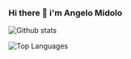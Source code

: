 ### Hi there 👋 i'm Angelo Midolo



![Github stats](https://github-readme-stats.vercel.app/api?username=AngeloMidolo97&count_private=true&show_icons=true&theme=radical)


![Top Languages](https://github-readme-stats.vercel.app/api/top-langs/?username=AngeloMidolo97&show_icons=true&theme=radical)







<!--
**AngeloMidolo97/AngeloMidolo97** is a ✨ _special_ ✨ repository because its `README.md` (this file) appears on your GitHub profile.

Here are some ideas to get you started:

- 🔭 I’m currently working on ...
- 🌱 I’m currently learning ...
- 👯 I’m looking to collaborate on ...
- 🤔 I’m looking for help with ...
- 💬 Ask me about ...
- 📫 How to reach me: ...
- 😄 Pronouns: ...
- ⚡ Fun fact: ...
-->
